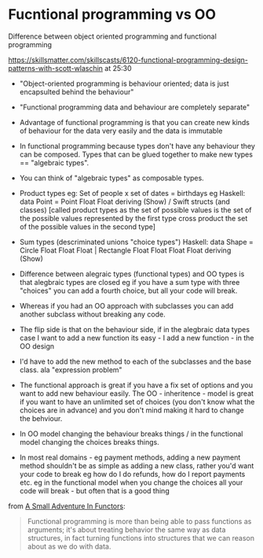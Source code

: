 # Fucntional programming vs OO

Difference between object oriented programming and functional programming

https://skillsmatter.com/skillscasts/6120-functional-programming-design-patterns-with-scott-wlaschin at 25:30

* "Object-oriented programming is behaviour oriented; data is just encapsulted behind the behaviour"
* "Functional programming data and behaviour are completely separate"
* Advantage of functional programming is that you can create new kinds of behaviour for the data very easily and the data is immutable
* In functional programming because types don't have any behaviour they can be composed. Types that can be glued together to make new types == "algebraic types".
* You can think of "algebraic types" as composable types.
* Product types eg: Set of people x set of dates = birthdays eg Haskell: data Point = Point Float Float deriving (Show) / Swift structs (and classes)
[called product types as the set of possible values is the set of the possible values represented by the first type cross product the set of the possible values in the second type]
* Sum types (descriminated unions "choice types") Haskell: data Shape = Circle Float Float Float | Rectangle Float Float Float Float deriving (Show)

* Difference between alegraic types (functional types) and OO types is that alegbraic types are closed eg if you have a sum type with three "choices" you can add a
fourth choice, but all your code will break.
* Whereas if you had an OO approach with subclasses you can add another subclass without breaking any code.
* The flip side is that on the behaviour side, if in the alegbraic data types case I want to add a new function its easy - I add a new function - in the OO design
* I'd have to add the new method to each of the subclasses and the base class. ala "expression problem"
* The functional approach is great if you have a fix set of options and you want to add new behaviour easily. The OO - inheritence - model is great if you want
to have an unlimited set of choices (you don't know what the choices are in advance) and you don't mind making it hard to change the behviour.
* In OO model changing the behaviour breaks things / in the functional model changing the choices breaks things.
* In most real domains - eg payment methods, adding a new payment method shouldn't be as simple as adding a new class, rather you'd want your code to break eg
how do I do refunds, how do I report payments etc. eg in the functional model when you change the choices all your code will break - but often that is a good thing


from [A Small Adventure In Functors](http://okigiveup.net/a-small-adventure-in-functors/):

> Functional programming is more than being able to pass functions as arguments; it's about treating behavior the same way as data structures, in fact turning functions into structures that we can reason about as we do with data.

